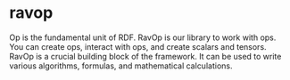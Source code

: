 # ravop
Op is the fundamental unit of RDF. RavOp is our library to work with ops. You can create ops, interact with ops, and create scalars and tensors. RavOp is a crucial building block of the framework. It can be used to write various algorithms, formulas, and mathematical calculations.
